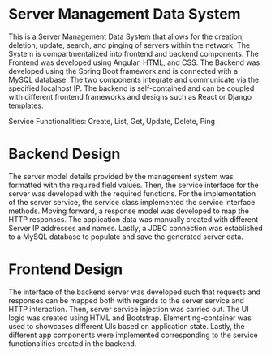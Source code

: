 # Server Management Data System

This is a Server Management Data System that allows for the creation, deletion, update, search, and pinging of servers within the network. The System is compartmentalized into frontend and backend components. The Frontend was developed using Angular, HTML, and CSS. The Backend was developed using the Spring Boot framework and is connected with a MySQL database. The two components integrate and communicate via the specified localhost IP. The backend is self-contained and can be coupled with different frontend frameworks and designs such as React or Django templates.
  
Service Functionalities: Create, List, Get, Update, Delete, Ping  

# Backend Design

The server model details provided by the management system was formatted with the required field values. Then, the service interface for the server was developed with the required functions. For the implementation of the server service, the service class implemented the service interface methods. Moving forward, a response model was developed to map the HTTP responses. The application data was manually created with different Server IP addresses and names. Lastly, a JDBC connection was established to a MySQL database to populate and save the generated server data.
  
# Frontend Design

The interface of the backend server was developed such that requests and responses can be mapped both with regards to the server service and HTTP interaction. Then, server service injection was carried out. The UI logic was created using HTML and Bootstrap. Element ng-container was used to showcases different UIs based on application state. Lastly, the different app components were implemented corresponding to the service functionalities created in the backend.
